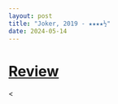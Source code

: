 ```yaml
---
layout: post
title: "Joker, 2019 - ★★★★½"
date: 2024-05-14
---
```


# [Review](https://letterboxd.com/pavlesap/film/joker-2019/1/)

<
